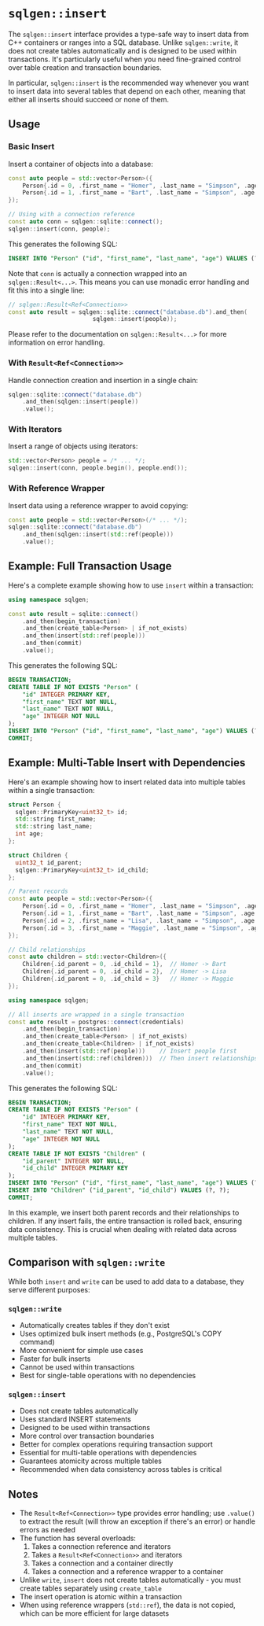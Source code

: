 # `sqlgen::insert`

The `sqlgen::insert` interface provides a type-safe way to insert data from C++ containers or ranges into a SQL database. Unlike `sqlgen::write`, it does not create tables automatically and is designed to be used within transactions. It's particularly useful when you need fine-grained control over table creation and transaction boundaries. 

In particular, `sqlgen::insert` is the recommended way whenever you want to insert data into several tables that depend on each other, meaning that either all inserts should succeed or none of them.

## Usage

### Basic Insert

Insert a container of objects into a database:

```cpp
const auto people = std::vector<Person>({
    Person{.id = 0, .first_name = "Homer", .last_name = "Simpson", .age = 45},
    Person{.id = 1, .first_name = "Bart", .last_name = "Simpson", .age = 10}
});

// Using with a connection reference
const auto conn = sqlgen::sqlite::connect();
sqlgen::insert(conn, people);
```

This generates the following SQL:

```sql
INSERT INTO "Person" ("id", "first_name", "last_name", "age") VALUES (?, ?, ?, ?);
```

Note that `conn` is actually a connection wrapped into an `sqlgen::Result<...>`.
This means you can use monadic error handling and fit this into a single line:

```cpp
// sqlgen::Result<Ref<Connection>>
const auto result = sqlgen::sqlite::connect("database.db").and_then(
                        sqlgen::insert(people));
```

Please refer to the documentation on `sqlgen::Result<...>` for more information on error handling.

### With `Result<Ref<Connection>>`

Handle connection creation and insertion in a single chain:

```cpp
sqlgen::sqlite::connect("database.db")
    .and_then(sqlgen::insert(people))
    .value();
```

### With Iterators

Insert a range of objects using iterators:

```cpp
std::vector<Person> people = /* ... */;
sqlgen::insert(conn, people.begin(), people.end());
```

### With Reference Wrapper

Insert data using a reference wrapper to avoid copying:

```cpp
const auto people = std::vector<Person>(/* ... */);
sqlgen::sqlite::connect("database.db")
    .and_then(sqlgen::insert(std::ref(people)))
    .value();
```

## Example: Full Transaction Usage

Here's a complete example showing how to use `insert` within a transaction:

```cpp
using namespace sqlgen;

const auto result = sqlite::connect()
    .and_then(begin_transaction)
    .and_then(create_table<Person> | if_not_exists)
    .and_then(insert(std::ref(people)))
    .and_then(commit)
    .value();
```

This generates the following SQL:

```sql
BEGIN TRANSACTION;
CREATE TABLE IF NOT EXISTS "Person" (
    "id" INTEGER PRIMARY KEY,
    "first_name" TEXT NOT NULL,
    "last_name" TEXT NOT NULL,
    "age" INTEGER NOT NULL
);
INSERT INTO "Person" ("id", "first_name", "last_name", "age") VALUES (?, ?, ?, ?);
COMMIT;
```

## Example: Multi-Table Insert with Dependencies

Here's an example showing how to insert related data into multiple tables within a single transaction:

```cpp
struct Person {
  sqlgen::PrimaryKey<uint32_t> id;
  std::string first_name;
  std::string last_name;
  int age;
};

struct Children {
  uint32_t id_parent;
  sqlgen::PrimaryKey<uint32_t> id_child;
};

// Parent records
const auto people = std::vector<Person>({
    Person{.id = 0, .first_name = "Homer", .last_name = "Simpson", .age = 45},
    Person{.id = 1, .first_name = "Bart", .last_name = "Simpson", .age = 10},
    Person{.id = 2, .first_name = "Lisa", .last_name = "Simpson", .age = 8},
    Person{.id = 3, .first_name = "Maggie", .last_name = "Simpson", .age = 0}
});

// Child relationships
const auto children = std::vector<Children>({
    Children{.id_parent = 0, .id_child = 1},  // Homer -> Bart
    Children{.id_parent = 0, .id_child = 2},  // Homer -> Lisa
    Children{.id_parent = 0, .id_child = 3}   // Homer -> Maggie
});

using namespace sqlgen;

// All inserts are wrapped in a single transaction
const auto result = postgres::connect(credentials)
    .and_then(begin_transaction)
    .and_then(create_table<Person> | if_not_exists)
    .and_then(create_table<Children> | if_not_exists)
    .and_then(insert(std::ref(people)))    // Insert people first
    .and_then(insert(std::ref(children)))  // Then insert relationships
    .and_then(commit)
    .value();
```

This generates the following SQL:

```sql
BEGIN TRANSACTION;
CREATE TABLE IF NOT EXISTS "Person" (
    "id" INTEGER PRIMARY KEY,
    "first_name" TEXT NOT NULL,
    "last_name" TEXT NOT NULL,
    "age" INTEGER NOT NULL
);
CREATE TABLE IF NOT EXISTS "Children" (
    "id_parent" INTEGER NOT NULL,
    "id_child" INTEGER PRIMARY KEY
);
INSERT INTO "Person" ("id", "first_name", "last_name", "age") VALUES (?, ?, ?, ?);
INSERT INTO "Children" ("id_parent", "id_child") VALUES (?, ?);
COMMIT;
```

In this example, we insert both parent records and their relationships to children. If any insert fails, the entire transaction is rolled back, ensuring data consistency. This is crucial when dealing with related data across multiple tables.

## Comparison with `sqlgen::write`

While both `insert` and `write` can be used to add data to a database, they serve different purposes:

### `sqlgen::write`
- Automatically creates tables if they don't exist
- Uses optimized bulk insert methods (e.g., PostgreSQL's COPY command)
- More convenient for simple use cases
- Faster for bulk inserts
- Cannot be used within transactions
- Best for single-table operations with no dependencies

### `sqlgen::insert`
- Does not create tables automatically
- Uses standard INSERT statements
- Designed to be used within transactions
- More control over transaction boundaries
- Better for complex operations requiring transaction support
- Essential for multi-table operations with dependencies
- Guarantees atomicity across multiple tables
- Recommended when data consistency across tables is critical

## Notes

- The `Result<Ref<Connection>>` type provides error handling; use `.value()` to extract the result (will throw an exception if there's an error) or handle errors as needed
- The function has several overloads:
  1. Takes a connection reference and iterators
  2. Takes a `Result<Ref<Connection>>` and iterators
  3. Takes a connection and a container directly
  4. Takes a connection and a reference wrapper to a container
- Unlike `write`, `insert` does not create tables automatically - you must create tables separately using `create_table`
- The insert operation is atomic within a transaction
- When using reference wrappers (`std::ref`), the data is not copied, which can be more efficient for large datasets

